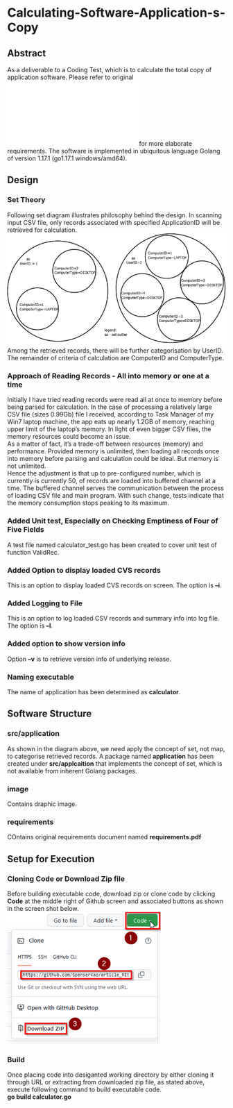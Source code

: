 # Calculating-Software-Application-s-Copy
## Abstract
As a deliverable to a Coding Test, which is to calculate the total copy of application software. Please refer to original ![requirements](requirements/requirements.pdf "requirements")  for more elaborate requirements. The software is implemented in ubiquitous language Golang of version 1.17.1 (go1.17.1 windows/amd64).

## Design
### Set Theory
Following set diagram illustrates philosophy behind the design. In scanning input CSV file, only records associated with specified ApplicationID will be retrieved for calculation.
![Set](image/set.png "Set") 
Among the retrieved records, there will be further categorisation by UserID. The remainder of criteria of calculation are ComputerID and ComputerType.

### Approach of Reading Records - All into memory or one at a time
Initially I have tried reading records were read all at once to memory before being parsed for calculation. In the case of processing a relatively large CSV file (sizes 0.99Gb) file I received, according to Task Manager of my Win7 laptop machine, the app eats up nearly 1.2GB of memory, reaching upper limit of the laptop’s memory. In light of even bigger CSV files, the memory resources could become an issue. <br/>
As a matter of fact, it’s a trade-off between resources (memory) and performance. Provided memory is unlimited, then loading all records once into memory before parsing and calculation could be ideal. But memory is not unlimited. <br/>
Hence the adjustment is that up to pre-configured number, which is currently is currently 50, of records are loaded into buffered channel at a time. The buffered channel serves the communication between the process of loading CSV file and main program. With such change, tests indicate that the memory consumption stops peaking to its maximum.

### Added Unit test, Especially on Checking Emptiness of Four of Five Fields
A test file named calculator_test.go has been created to cover unit test of function ValidRec.

### Added Option to display loaded CVS records
This is an option to display loaded CVS records on screen. The option is __–i__.

### Added Logging to File
This is an option to log loaded CSV records and summary info into log file. The option is __–l__.

### Added option to show version info
Option __–v__ is to retrieve version info of underlying release.

### Naming executable
The name of application has been determined as __calculator__.

## Software Structure
### src/application
As shown in the diagram above, we need apply the concept of set, not map, to categorise retrieved records. A package named __application__ has been created under __src/applcaition__ that implements the concept of set, which is not available from inherent Golang packages.

### image
Contains draphic image.

### requirements
COntains original requirements document named __requirements.pdf__

## Setup for Execution
### Cloning Code or Download Zip file
Before building executable code, download zip or clone code by clicking __Code__ at the middle right of Github screen and associated buttons as shown in the screen shot below. <br/>
![CloneCodeOrDownloadZip](image/CloneCodeOrDownloadZip.png "CloneCodeOrDownloadZip") 

### Build
Once placing code into desiganted working directory by either cloning it through URL or extracting from downloaded zip file, as stated above, execute following command to build executable code.<br/>
__go build calculator.go__

